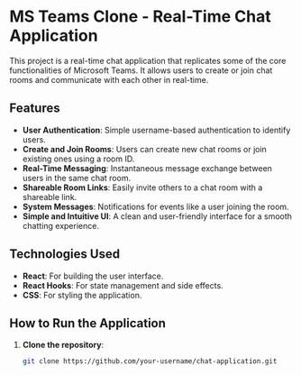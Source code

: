 # MS Teams Clone - Real-Time Chat Application

This project is a real-time chat application that replicates some of the core functionalities of Microsoft Teams. It allows users to create or join chat rooms and communicate with each other in real-time.

## Features

- **User Authentication**: Simple username-based authentication to identify users.
- **Create and Join Rooms**: Users can create new chat rooms or join existing ones using a room ID.
- **Real-Time Messaging**: Instantaneous message exchange between users in the same chat room.
- **Shareable Room Links**: Easily invite others to a chat room with a shareable link.
- **System Messages**: Notifications for events like a user joining the room.
- **Simple and Intuitive UI**: A clean and user-friendly interface for a smooth chatting experience.

## Technologies Used

- **React**: For building the user interface.
- **React Hooks**: For state management and side effects.
- **CSS**: For styling the application.

## How to Run the Application

1. **Clone the repository**:
   ```bash
   git clone https://github.com/your-username/chat-application.git

